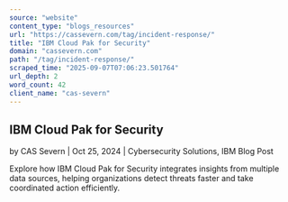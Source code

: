 ```yaml
---
source: "website"
content_type: "blogs_resources"
url: "https://cassevern.com/tag/incident-response/"
title: "IBM Cloud Pak for Security"
domain: "cassevern.com"
path: "/tag/incident-response/"
scraped_time: "2025-09-07T07:06:23.501764"
url_depth: 2
word_count: 42
client_name: "cas-severn"
---
```


## IBM Cloud Pak for Security

by CAS Severn | Oct 25, 2024 | Cybersecurity Solutions, IBM Blog Post

Explore how IBM Cloud Pak for Security integrates insights from multiple data sources, helping organizations detect threats faster and take coordinated action efficiently.